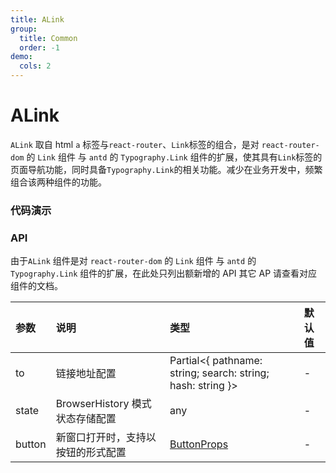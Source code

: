 ```yaml
---
title: ALink
group:
  title: Common
  order: -1
demo:
  cols: 2
---
```


# ALink

`ALink` 取自 html `a` 标签与`react-router`、`Link`标签的组合，是对 `react-router-dom` 的 `Link` 组件 与 `antd` 的 `Typography.Link` 组件的扩展，使其具有`Link`标签的页面导航功能，同时具备`Typography.Link`的相关功能。减少在业务开发中，频繁组合该两种组件的功能。

### 代码演示

<code src="./demos/base.tsx"  title="基本使用" ></code>
<code src="./demos/target.tsx"  title="新标签页打开"></code>
<code src="./demos/click.tsx"  title="Js 事件点击"></code>
<code src="./demos/to.tsx"  title="React Router To"></code>

### API

由于`ALink` 组件是对 `react-router-dom` 的 `Link` 组件 与 `antd` 的 `Typography.Link` 组件的扩展，在此处只列出额新增的 API 其它 AP 请查看对应组件的文档。

| 参数   | 说明                               | 类型                                                        | 默认值 |
| :----- | :--------------------------------- | :---------------------------------------------------------- | :----- |
| to     | 链接地址配置                       | Partial<{ pathname: string; search: string; hash: string }> | -      |
| state  | BrowserHistory 模式状态存储配置    | any                                                         | -      |
| button | 新窗口打开时，支持以按钮的形式配置 | [ButtonProps](https://ant.design/components/button-cn#api)  | -      |
